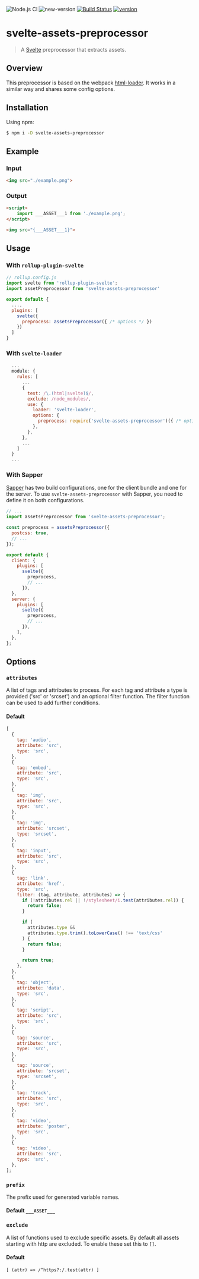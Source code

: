 ![Node.js CI](https://github.com/pchynoweth/svelte-assets-preprocessor/workflows/Node.js%20CI/badge.svg)
![new-version](https://github.com/pchynoweth/svelte-assets-preprocessor/workflows/new-version/badge.svg)
[![Build Status](https://travis-ci.org/pchynoweth/svelte-assets-preprocessor.svg?branch=master)](https://travis-ci.org/pchynoweth/svelte-assets-preprocessor)
[![version](https://img.shields.io/npm/v/svelte-assets-preprocessor.svg?style=flat-square)](http://npm.im/svelte-assets-preprocessor)

# svelte-assets-preprocessor

> A [Svelte](https://svelte.dev) preprocessor that extracts assets.

## Overview

This preprocessor is based on the webpack [html-loader](https://github.com/webpack-contrib/html-loader).  It works in a similar way and shares some config options.

## Installation

Using npm:
```bash
$ npm i -D svelte-assets-preprocessor
```

## Example

### Input

```html
<img src="./example.png">
```

### Output

```html
<script>
    import ___ASSET___1 from './example.png';
</script>

<img src="{___ASSET___1}">
```

## Usage

### With `rollup-plugin-svelte`

```js
// rollup.config.js
import svelte from 'rollup-plugin-svelte';
import assetPreprocessor from 'svelte-assets-preprocessor'

export default {
  ...,
  plugins: [
    svelte({
      preprocess: assetsPreprocessor({ /* options */ })
    })
  ]
}
```

### With `svelte-loader`

```js
  ...
  module: {
    rules: [
      ...
      {
        test: /\.(html|svelte)$/,
        exclude: /node_modules/,
        use: {
          loader: 'svelte-loader',
          options: {
            preprocess: require('svelte-assets-preprocessor')({ /* options */ })
          },
        },
      },
      ...
    ]
  }
  ...
```

### With Sapper

[Sapper](https://sapper.svelte.dev/) has two build configurations, one for the client bundle and one for the server. To use `svelte-assets-preprocessor` with Sapper, you need to define it on both configurations.

```js
// ...
import assetsPreprocessor from 'svelte-assets-preprocessor';

const preprocess = assetsPreprocessor({
  postcss: true,
  // ...
});

export default {
  client: {
    plugins: [
      svelte({
        preprocess,
        // ...
      }),
  },
  server: {
    plugins: [
      svelte({
        preprocess,
        // ...
      }),
    ],
  },
};
```

## Options

### `attributes`

A list of tags and attributes to process.  For each tag and attribute a type is provided ('src' or 'srcset') and an optional filter function.  The filter function can be used to add further conditions.

#### Default

```js
[
  {
    tag: 'audio',
    attribute: 'src',
    type: 'src',
  },
  {
    tag: 'embed',
    attribute: 'src',
    type: 'src',
  },
  {
    tag: 'img',
    attribute: 'src',
    type: 'src',
  },
  {
    tag: 'img',
    attribute: 'srcset',
    type: 'srcset',
  },
  {
    tag: 'input',
    attribute: 'src',
    type: 'src',
  },
  {
    tag: 'link',
    attribute: 'href',
    type: 'src',
    filter: (tag, attribute, attributes) => {
      if (!attributes.rel || !/stylesheet/i.test(attributes.rel)) {
        return false;
      }

      if (
        attributes.type &&
        attributes.type.trim().toLowerCase() !== 'text/css'
      ) {
        return false;
      }

      return true;
    },
  },
  {
    tag: 'object',
    attribute: 'data',
    type: 'src',
  },
  {
    tag: 'script',
    attribute: 'src',
    type: 'src',
  },
  {
    tag: 'source',
    attribute: 'src',
    type: 'src',
  },
  {
    tag: 'source',
    attribute: 'srcset',
    type: 'srcset',
  },
  {
    tag: 'track',
    attribute: 'src',
    type: 'src',
  },
  {
    tag: 'video',
    attribute: 'poster',
    type: 'src',
  },
  {
    tag: 'video',
    attribute: 'src',
    type: 'src',
  },
];
```

### `prefix`

The prefix used for generated variable names.

#### Default `___ASSET___`

### `exclude`

A list of functions used to exclude specific assets.  By default all assets starting with http are excluded.  To enable these set this to `[]`.

#### Default

```
[ (attr) => /^https?:/.test(attr) ]
```
